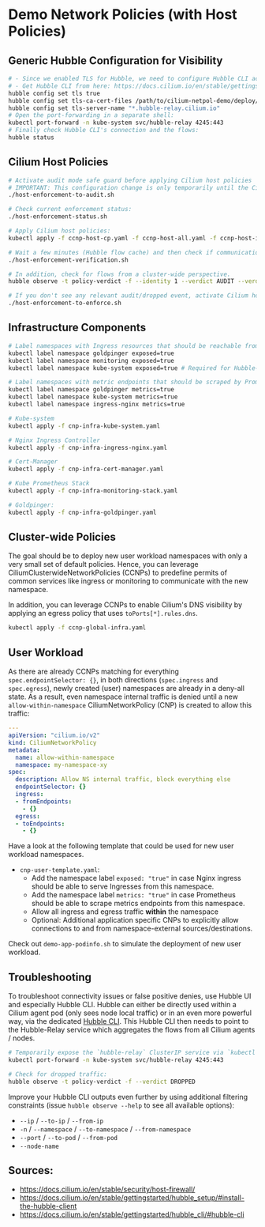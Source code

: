 # Demo Network Policies (with Host Policies)

## Generic Hubble Configuration for Visibility
```bash
# - Since we enabled TLS for Hubble, we need to configure Hubble CLI accordingly
# - Get Hubble CLI from here: https://docs.cilium.io/en/stable/gettingstarted/hubble_setup/#install-the-hubble-client
hubble config set tls true
hubble config set tls-ca-cert-files /path/to/cilium-netpol-demo/deploy/cilium-ca-crt.pem
hubble config set tls-server-name "*.hubble-relay.cilium.io"
# Open the port-forwarding in a separate shell:
kubectl port-forward -n kube-system svc/hubble-relay 4245:443
# Finally check Hubble CLI's connection and the flows:
hubble status
```

## Cilium Host Policies
```bash
# Activate audit mode safe guard before applying Cilium host policies
# IMPORTANT: This configuration change is only temporarily until the Cilium agent pods are restarted the next time! Ensure to fix all false positives or remove the Cilium host policies before restarting any Cilium agent pod or node!
./host-enforcement-to-audit.sh

# Check current enforcement status:
./host-enforcement-status.sh

# Apply Cilium host policies:
kubectl apply -f ccnp-host-cp.yaml -f ccnp-host-all.yaml -f ccnp-host-infra.yaml

# Wait a few minutes (Hubble flow cache) and then check if communications flows would be dropped if you weren't running in audit mode:
./host-enforcement-verification.sh

# In addition, check for flows from a cluster-wide perspective.
hubble observe -t policy-verdict -f --identity 1 --verdict AUDIT --verdict DROPPED

# If you don't see any relevant audit/dropped event, activate Cilium host policiy enforcement. HEADS-UP: Currently, there's a bug where the connections might get interrupted shortly (see https://github.com/cilium/cilium/issues/25448). A workaround to mitigate this would be to enable, disable, and reenable host policy enforcement.
./host-enforcement-to-enforce.sh
```

## Infrastructure Components
```bash
# Label namespaces with Ingress resources that should be reachable from Nginx ingress controller with `exposed=true`:
kubectl label namespace goldpinger exposed=true
kubectl label namespace monitoring exposed=true
kubectl label namespace kube-system exposed=true # Required for Hubble-UI. Move Hubble-UI to a dedicated namespaces for production: https://docs.cilium.io/en/stable/gettingstarted/hubble/#enable-the-hubble-ui ("Helm (Standalone install)" tab)

# Label namespaces with metric endpoints that should be scraped by Prometheus with `metrics=true`:
kubectl label namespace goldpinger metrics=true
kubectl label namespace kube-system metrics=true
kubectl label namespace ingress-nginx metrics=true

# Kube-system
kubectl apply -f cnp-infra-kube-system.yaml

# Nginx Ingress Controller
kubectl apply -f cnp-infra-ingress-nginx.yaml

# Cert-Manager
kubectl apply -f cnp-infra-cert-manager.yaml

# Kube Prometheus Stack
kubectl apply -f cnp-infra-monitoring-stack.yaml

# Goldpinger:
kubectl apply -f cnp-infra-goldpinger.yaml
```

## Cluster-wide Policies
The goal should be to deploy new user workload namespaces with only a very small set of default policies. Hence, you can leverage CiliumClusterwideNetworkPolicies (CCNPs) to predefine permits of common services like ingress or monitoring to communicate with the new namespace.

In addition, you can leverage CCNPs to enable Cilium's DNS visibility by applying an egress policy that uses `toPorts[*].rules.dns`.

```bash
kubectl apply -f ccnp-global-infra.yaml
```

## User Workload
As there are already CCNPs matching for everything `spec.endpointSelector: {}`, in both directions (`spec.ingress` and `spec.egress`), newly created (user) namespaces are already in a deny-all state. As a result, even namespace internal traffic is denied until a new `allow-within-namespace` CiliumNetworkPolicy (CNP) is created to allow this traffic:

```yaml
---
apiVersion: "cilium.io/v2"
kind: CiliumNetworkPolicy
metadata:
  name: allow-within-namespace
  namespace: my-namespace-xy
spec:
  description: Allow NS internal traffic, block everything else
  endpointSelector: {}
  ingress:
  - fromEndpoints:
    - {}
  egress:
  - toEndpoints:
    - {}
```

Have a look at the following template that could be used for new user workload namespaces.

- `cnp-user-template.yaml`:
  - Add the namespace label `exposed: "true"` in case Nginx ingress should be able to serve Ingresses from this namespace.
  - Add the namespace label `metrics: "true"` in case Prometheus should be able to scrape metrics endpoints from this namespace.
  - Allow all ingress and egress traffic **within** the namespace
  - Optional: Additional application specific CNPs to explicitly allow connections to and from namespace-external sources/destinations.

Check out `demo-app-podinfo.sh` to simulate the deployment of new user workload.

## Troubleshooting
To troubleshoot connectivity issues or false positive denies, use Hubble UI and especially Hubble CLI. Hubble can either be directly used within a Cilium agent pod (only sees node local traffic) or in an even more powerful way, via the dedicated [Hubble CLI](https://docs.cilium.io/en/stable/gettingstarted/hubble_setup/#install-the-hubble-client). This Hubble CLI then needs to point to the Hubble-Relay service which aggregates the flows from all Cilium agents / nodes.

```bash
# Temporarily expose the `hubble-relay` ClusterIP service via `kubectl port-forward` (blocking call, separate shell):
kubectl port-forward -n kube-system svc/hubble-relay 4245:443

# Check for dropped traffic:
hubble observe -t policy-verdict -f --verdict DROPPED
```

Improve your Hubble CLI outputs even further by using additional filtering constraints (issue `hubble observe --help` to see all available options):
- `--ip` / `--to-ip` / `--from-ip`
- `-n` / `--namespace` / `--to-namespace` / `--from-namespace`
- `--port` / `--to-pod` / `--from-pod`
- `--node-name`

## Sources:
- https://docs.cilium.io/en/stable/security/host-firewall/
- https://docs.cilium.io/en/stable/gettingstarted/hubble_setup/#install-the-hubble-client
- https://docs.cilium.io/en/stable/gettingstarted/hubble_cli/#hubble-cli
